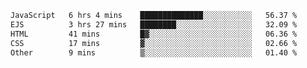 <!--START_SECTION:waka-->

```txt
JavaScript   6 hrs 4 mins    ██████████████░░░░░░░░░░░   56.37 %
EJS          3 hrs 27 mins   ████████░░░░░░░░░░░░░░░░░   32.09 %
HTML         41 mins         █▓░░░░░░░░░░░░░░░░░░░░░░░   06.36 %
CSS          17 mins         ▓░░░░░░░░░░░░░░░░░░░░░░░░   02.66 %
Other        9 mins          ▒░░░░░░░░░░░░░░░░░░░░░░░░   01.40 %
```

<!--END_SECTION:waka-->
